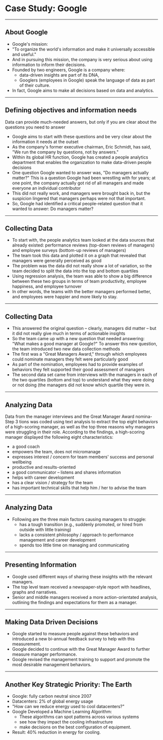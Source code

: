 # Case Study: Google

---

## About Google

 * Google's mission:
 * "To organize the world's information and make it universally accessible and useful."
 * And in pursuing this mission, the company is very serious about using information to inform their decisions.
 * Founded by two engineers, Google is a company where:
   - data-driven insights are part of its DNA, 
   - Googlers (employees in Google) speak the language of data as part of their culture. 
 * In fact, Google aims to make all decisions based on data and analytics.

---


## Defining objectives and information needs

Data can provide much-needed answers, but only if you are clear about the questions you need to answer
 * Google aims to start with these questions and be very clear about the information it needs at the outset
 * As the company's former executive chairman, Eric Schmidt, has said, "We run the company by questions, not by answers."
 * Within its global HR function, Google has created a people analytics department that enables the organization to make data-driven people decisions
 * One question Google wanted to answer was, "Do managers actually matter?" This is a question Google had been wrestling with for years; at one point, the company actually got rid of all managers and made everyone an individual contributor
 * This did not really work, and managers were brought back in, but the suspicion lingered that managers perhaps were not that important.
 * So, Google had identified a critical people-related question that it wanted to answer: Do managers matter?

---

## Collecting Data

 * To start with, the people analytics team looked at the data sources that already existed: performance reviews (top-down reviews of managers) and employee surveys (bottom-up reviews of managers)
 * The team took this data and plotted it on a graph that revealed that managers were generally perceived as good
 * The problem was the data did not really show a lot of variation, so the team decided to split the data into the top and bottom quartiles
 *  Using regression analysis, the team was able to show a big difference between these two groups in terms of team productivity, employee happiness, and employee turnover
 * In other words, the teams with the better managers performed better, and employees were happier and more likely to stay.


--- 

## Collecting Data 
 * This answered the original question – clearly, managers did matter – but it did not really give much in terms of actionable insights
 * So the team came up with a new question that needed answering: "What makes a good manager at Google?" To answer this new question, the team introduced two new data collection methods
 * The first was a "Great Managers Award," through which employees could nominate managers they felt were particularly good
 * As part of the nomination, employees had to provide examples of behaviors they felt supported their good assessment of managers
 * The second data set came from interviews with the managers in each of the two quartiles (bottom and top) to understand what they were doing or not doing (the managers did not know which quartile they were in.

---

## Analyzing Data

Data from the manager interviews and the Great Manager Award nomina- Step 3 tions was coded using text analysis to extract the top eight behaviors of a
high-scoring manager, as well as the top three reasons why managers were struggling in their role.
According to the findings, a high-scoring manager displayed the following eight characteristics:
 *  a good coach
 *  empowers the team, does not micromanage
 *  expresses interest / concern for team members' success and personal wellbeing
 *  productive and results-oriented
 *  a good communicator – listens and shares information
 *  helps with career development
 *  has a clear vision / strategy for the team
 *  has important technical skills that help him / her to advise the team


---

## Analyzing Data 

 * Following are the three main factors causing managers to struggle: 
   - has a tough transition (e.g., suddenly promoted, or hired from outside with little training)
   - lacks a consistent philosophy / approach to performance management and career development
   -  spends too little time on managing and communicating

---

## Presenting Information

 * Google used different ways of sharing these insights with the relevant managers.
 * The top level team received a newspaper-style report with headlines, graphs and narratives. 
 * Senior and middle managers received a more action-orientated analysis, outlining the findings and expectations for them as a manager.


---


	
## Making Data Driven Decisions

 * Google started to measure people against these behaviors and introduced a new bi-annual feedback survey to help with this measurement.
 * Google decided to continue with the Great Manager Award to further measure manager performance.
 * Google revised the management training to support and promote the most desirable management behaviors.

---

## Another Key Strategic Priority: The Earth
 * Google: fully carbon neutral since 2007
 * Datacenters: 2% of global energy usage
 * "How can we reduce energy used to cool datacenters?"
 * Google Developed a Machine Learning Algorithm:
   - These algorithms can spot patterns across various systems
   - see how they impact the cooling infrastructure 
   - make decisions on the best configuration of equipment. 
 * Result: 40% reduction in energy for cooling. 

